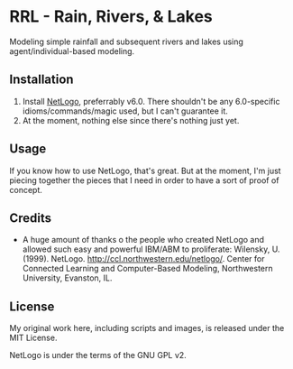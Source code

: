 # RRL - Rain, Rivers, & Lakes

Modeling simple rainfall and subsequent rivers and lakes using agent/individual-based modeling.


## Installation

1. Install [NetLogo](https://ccl.northwestern.edu/netlogo/download.shtml), preferrably v6.0.
There shouldn't be any 6.0-specific idioms/commands/magic used, but I can't guarantee it.
2. At the moment, nothing else since there's nothing just yet.


## Usage

If you know how to use NetLogo, that's great.
But at the moment, I'm just piecing together the pieces that I need in order to have a sort of proof of concept.


## Credits

* A huge amount of thanks o the people who created NetLogo and allowed such easy and powerful IBM/ABM to proliferate:
Wilensky, U. (1999). NetLogo. http://ccl.northwestern.edu/netlogo/. Center for Connected Learning and Computer-Based Modeling, Northwestern University, Evanston, IL.



## License

My original work here, including scripts and images, is released under the MIT License.

NetLogo is under the terms of the GNU GPL v2.
